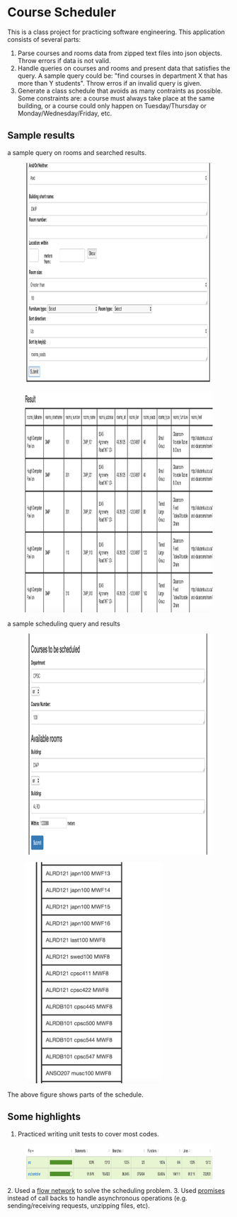 # Course Scheduler
This is a class project for practicing software engineering. This application consists of several parts:
1. Parse courses and rooms data from zipped text files into json objects. Throw errors if data is not valid.
2. Handle queries on courses and rooms and present data that satisfies the query. A sample query could be: "find courses in department X that has more than Y students". Throw erros if an invalid query is given.
3. Generate a class schedule that avoids as many contraints as possible. Some constraints are: a course must always take place at the same building, or a course could only happen on Tuesday/Thursday or Monday/Wednesday/Friday, etc.

## Sample results
a sample query on rooms and searched results.
<figure>
  <img height=500 src="imgs/sample_room_query.png" alt="room query">
</figure>

<figure>
  <img height=500 src="imgs/room_query_results.png" alt="room query results">
</figure>

a sample scheduling query and results
<figure>
  <img height=500 src="imgs/sample_schedule_query.png" alt="schedule query">
</figure>

<figure>
  <img height=500 src="imgs/sample_schedule_results.png" alt="schedule">
</figure>

The above figure shows parts of the schedule. 

## Some highlights
1. Practiced writing unit tests to cover most codes.
<figure>
  <img height=80 src="imgs/code_coverage.png" alt="code coverage">
</figure>
2. Used a <a href="https://en.wikipedia.org/wiki/Flow_network" target="_blank">flow network</a> to solve the scheduling problem.
3. Used <a href="https://www.npmjs.com/package/request-promise" target="_blank">promises</a> instead of call backs to handle asynchronous operations (e.g. sending/receiving requests, unzipping files, etc).
